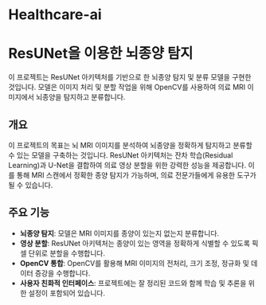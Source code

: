 # Healthcare-ai

# ResUNet을 이용한 뇌종양 탐지

이 프로젝트는 ResUNet 아키텍처를 기반으로 한 뇌종양 탐지 및 분류 모델을 구현한 것입니다. 모델은 이미지 처리 및 분할 작업을 위해 OpenCV를 사용하여 의료 MRI 이미지에서 뇌종양을 탐지하고 분류합니다.

## 개요

이 프로젝트의 목표는 뇌 MRI 이미지를 분석하여 뇌종양을 정확하게 탐지하고 분류할 수 있는 모델을 구축하는 것입니다. ResUNet 아키텍처는 잔차 학습(Residual Learning)과 U-Net을 결합하여 의료 영상 분할을 위한 강력한 성능을 제공합니다. 이를 통해 MRI 스캔에서 정확한 종양 탐지가 가능하며, 의료 전문가들에게 유용한 도구가 될 수 있습니다.

## 주요 기능

- **뇌종양 탐지**: 모델은 MRI 이미지를 종양이 있는지 없는지 분류합니다.
- **영상 분할**: ResUNet 아키텍처는 종양이 있는 영역을 정확하게 식별할 수 있도록 픽셀 단위로 분할을 수행합니다.
- **OpenCV 통합**: OpenCV를 활용해 MRI 이미지의 전처리, 크기 조정, 정규화 및 데이터 증강을 수행합니다.
- **사용자 친화적 인터페이스**: 프로젝트에는 잘 정리된 코드와 함께 학습 및 추론을 위한 설정이 포함되어 있습니다.

